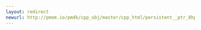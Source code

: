 ```yaml
---
layout: redirect
newurl: http://pmem.io/pmdk/cpp_obj/master/cpp_html/persistent__ptr_8hpp_source.html
---
```

